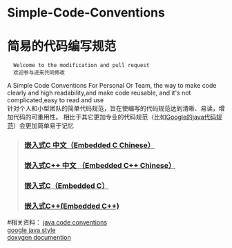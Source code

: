 Simple-Code-Conventions
===========================
简易的代码编写规范
==========================
      Welcome to the modification and pull request
      欢迎参与进来共同修改
      
      
A Simple Code Conventions For Personal Or Team, the way to make code clearly and high readability,and make code reusable, and it's not complicated,easy to read and use<br/>
针对个人和小型团队的简单代码规范，旨在使编写的代码规范达到清晰、易读，增加代码的可重用性。
相比于其它更加专业的代码规范（比如[Google的java代码规范](http://google-styleguide.googlecode.com/svn/trunk/javaguide.html)）会更加简单易于记忆

> ### [嵌入式C 中文（Embedded C Chinese）](https://github.com/Neutree/Simple-Code-Conventions/tree/master/Embedded_C_Chinese)
> ### [嵌入式C++ 中文 （Embedded C++ Chinese）](https://github.com/Neutree/Simple-Code-Conventions/tree/master/Embedded_CPlusPlus_Chinese)
> ### [嵌入式C（Embedded C）](https://github.com/Neutree/Simple-Code-Conventions/tree/master/Embedded_C)
> ### [嵌入式C++(Embedded C++)](https://github.com/Neutree/Simple-Code-Conventions/tree/master/Embedded_CPlusPlus)



#相关资料：
   [java code conventions](http://www.oracle.com/technetwork/java/javase/documentation/codeconvtoc-136057.html)<br/>
   [google java style](http://google-styleguide.googlecode.com/svn/trunk/javaguide.html)<br/>
   [doxygen documention](http://www.stack.nl/~dimitri/doxygen/manual/docblocks.html)<br/>



